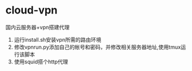 # cloud-vpn
国内云服务器+vpn搭建代理

1. 运行install.sh安装vpn所需的路由环境
2. 修改vpnrun.py添加自己的帐号和密码，并修改相关服务器地址,使用tmux运行该脚本
3. 使用squid搭个http代理
